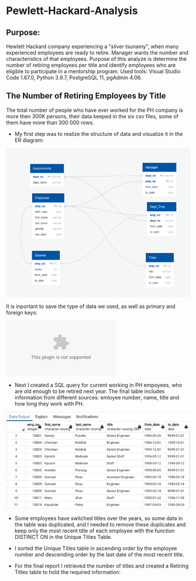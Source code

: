 # Pewlett-Hackard-Analysis
## Purpose:

Hewlett Hackard company experiencing a "silver tsunamy", when many experienced employees are ready to retire. Manager wants the number and characteristics of that employees. Purpose of this analyze is determine the number of retiring employees per title and identify employees who are eligible to participate in a mentorship program. 
Used tools:
Visual Studio Code 1.67.0, 
Python 3.9.7, 
PostgreSQL 11,
pgAdmin 4.06.


## The Number of Retiring Employees by Title

The total number of people who have ever worked for the PH company is more then 300K persons, their data keeped in the six csv files, some of them have more than 300 000 rows. 

* My first step was to realize the structure of data and visualize it in the ER diagram: 

![EmployeeDB.png](/Resources/EmployeeDB.png) 

It is inportant to save the type of data we used, as well as primary and foreign keys:

![EmployeeDB.rtf](/Resources/EmployeeDB.rtf) 

* Next I created a SQL query for current working in PH empoyees, who are old enough to be retired next year.
The final table includes information from different sources: emloyee number, name, title and how long they work with PH.

![retirement_titles.png](/Resources/retirement_titles.png) 

* Some employees have switched titles over the years, so some data in the table was duplicated, and I needed to remove these duplicates and keep only the most recent title of each employee with the function DISTINCT ON in the Unique Titles Table.



* I sorted the Unique Titles table in ascending order by the employee number and descending order by the last date of the most recent title.

* For the final report I retrieved the number of titles and created a Retiring Titles table to hold the required information:

